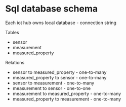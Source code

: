 # Sql database schema

Each iot hub owns local database - connection string

Tables
 - sensor
 - measurement
 - measured_property
  
  
Relations
- sensor to measured_property - one-to-many
- measured_property to sensor - one-to-many
- sensor to measurement - one-to-many
- measurement to sensor - one-to-one
- measurement to measured_property - one-to-many
- measured_property to measurement - one-to-many
